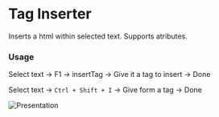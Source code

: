 # Tag Inserter
Inserts a html within selected text. Supports atributes.
### Usage
Select text -> F1 -> insertTag -> Give it a tag to insert -> Done

Select text -> ```Ctrl + Shift + I``` -> Give form a tag -> Done

![Presentation](https://github.com/l7ssha/TagInserter/raw/main/docs/presentation.gif)
